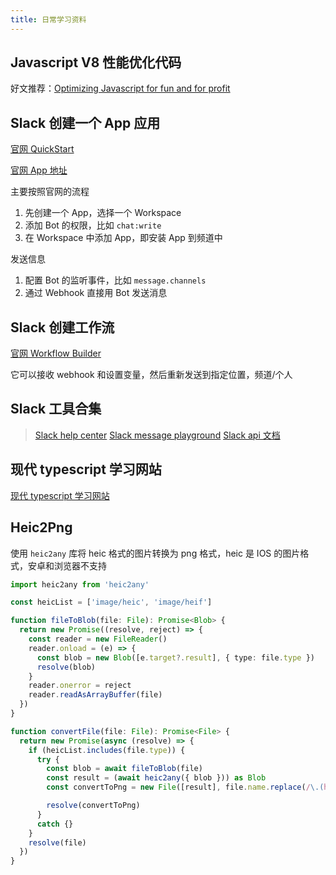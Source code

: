 ```yaml
---
title: 日常学习资料
---
```


## Javascript V8 性能优化代码

好文推荐：[Optimizing Javascript for fun and for profit](https://romgrk.com/posts/optimizing-javascript/)

## Slack 创建一个 App 应用

[官网 QuickStart](https://api.slack.com/quickstart)

[官网 App 地址](https://api.slack.com/apps)

主要按照官网的流程

1. 先创建一个 App，选择一个 Workspace
2. 添加 Bot 的权限，比如 `chat:write`
3. 在 Workspace 中添加 App，即安装 App 到频道中

发送信息

1. 配置 Bot 的监听事件，比如 `message.channels`
2. 通过 Webhook 直接用 Bot 发送消息

## Slack 创建工作流

[官网 Workflow Builder](https://slack.com/intl/zh-cn/help/articles/17542172840595-%E6%9E%84%E5%BB%BA%E5%B7%A5%E4%BD%9C%E6%B5%81%E7%A8%8B%EF%BC%9A%E5%9C%A8-Slack-%E4%B8%AD%E5%BB%BA%E7%AB%8B%E5%B7%A5%E4%BD%9C%E6%B5%81%E7%A8%8B#%E5%8F%98%E9%87%8F-1)

它可以接收 webhook 和设置变量，然后重新发送到指定位置，频道/个人

## Slack 工具合集

> [Slack help center](https://slack.com/intl/zh-cn/help/categories/360000049043)
> [Slack message playground](https://app.slack.com/block-kit-builder/T011CF3CMJN#%7B%22blocks%22:%5B%5D%7D)
> [Slack api 文档](https://api.slack.com/tutorials)

## 现代 typescript 学习网站

[现代 typescript 学习网站](https://www.totaltypescript.com/)

## Heic2Png

使用 `heic2any` 库将 heic 格式的图片转换为 png 格式，heic 是 IOS 的图片格式，安卓和浏览器不支持

```ts
import heic2any from 'heic2any'

const heicList = ['image/heic', 'image/heif']

function fileToBlob(file: File): Promise<Blob> {
  return new Promise((resolve, reject) => {
    const reader = new FileReader()
    reader.onload = (e) => {
      const blob = new Blob([e.target?.result], { type: file.type })
      resolve(blob)
    }
    reader.onerror = reject
    reader.readAsArrayBuffer(file)
  })
}

function convertFile(file: File): Promise<File> {
  return new Promise(async (resolve) => {
    if (heicList.includes(file.type)) {
      try {
        const blob = await fileToBlob(file)
        const result = (await heic2any({ blob })) as Blob
        const convertToPng = new File([result], file.name.replace(/\.(heic|heif)$/, '.png'), { type: 'image/png' })

        resolve(convertToPng)
      }
      catch {}
    }
    resolve(file)
  })
}
```